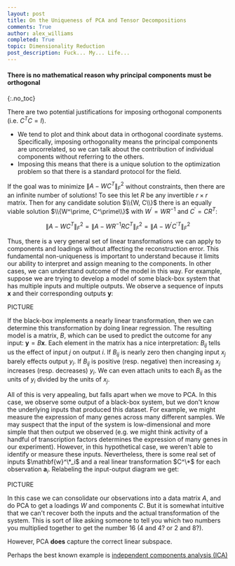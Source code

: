 ```yaml
---
layout: post
title: On the Uniqueness of PCA and Tensor Decompositions
comments: True
author: alex_williams
completed: True
topic: Dimensionality Reduction
post_description: Fuck... My... Life...
---
```



#### There is no mathematical reason why principal components must be orthogonal
{:.no_toc}

There are two potential justifications for imposing orthogonal components (i.e. $C^T C = I$).

* We tend to plot and think about data in orthogonal coordinate systems. Specifically, imposing orthogonality means the principal components are uncorrelated, so we can talk about the contribution of individual components without referring to the others.
* Imposing this means that there is a unique solution to the optimization problem so that there is a standard protocol for the field.

If the goal was to minimize $\lVert A - W C^T \lVert_F^2$ without constraints, then there are an infinite number of solutions! To see this let $R$ be any invertible $r \times r$ matrix. Then for any candidate solution $\\{W, C\\}$ there is an equally viable solution $\\{W^\prime, C^\prime\\}$ with $W^\prime = W R^{-1}$ and $C^\prime = C R^T$:

$$\lVert A - W C^T \lVert_F^2 = \lVert A - W R^{-1} R C^T \lVert_F^2 = \lVert A - W^\prime C^{\prime T} \lVert_F^2$$

Thus, there is a very general set of linear transformations we can apply to components and loadings without affecting the reconstruction error. This fundamental non-uniqueness is important to understand because it limits our ability to interpret and assign meaning to the components. In other cases, we can understand outcome of the model in this way. For example, suppose we are trying to develop a model of some black-box system that has multiple inputs and multiple outputs. We observe a sequence of inputs $\mathbf{x}$ and their corresponding outputs $\mathbf{y}$:

PICTURE

If the black-box implements a nearly linear transformation, then we can determine this transformation by doing linear regression. The resulting model is a matrix, $B$, which can be used to predict the outcome for any input: $\mathbf{y} = B \mathbf{x}$. Each element in the matrix has a nice interpretation: $B_{ij}$ tells us the effect of input $j$ on output $i$. If $B_{ij}$ is nearly zero then changing input $x_j$ barely effects output $y_i$. If $B_{ij}$ is positive (resp. negative) then increasing $x_j$ increases (resp. decreases) $y_i$. We can even attach units to each $B_{ij}$ as the units of $y_i$ divided by the units of $x_j$.

All of this is very appealing, but falls apart when we move to PCA. In this case, we observe some output of a black-box system, but we don't know the underlying inputs that produced this dataset. For example, we might measure the expression of many genes across many different samples. We may suspect that the input of the system is low-dimensional and more simple that then output we observed (e.g. we might think activity of a handful of transcription factors determines the expression of many genes in our experiment). However, in this hypothetical case, we weren't able to identify or measure these inputs. Nevertheless, there is some real set of inputs $\mathbf{w}^\*_i$ and a real linear transformation $C^\*$ for each observation $\mathbf{a}_i$. Relabeling the input-output diagram we get:

PICTURE

In this case we can consolidate our observations into a data matrix $A$, and do PCA to get a loadings $W$ and components $C$. But it is somewhat intuitive that we can't recover both the inputs and the actual transformation of the system. This is sort of like asking someone to tell you which two numbers you multiplied together to get the number 16 (4 and 4? or 2 and 8?).

However, PCA **does** capture the correct linear subspace.

Perhaps the best known example is [independent components analysis (ICA)](https://en.wikipedia.org/wiki/Independent_component_analysis)
